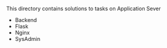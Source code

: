 This directory contains solutions to tasks on Application Sever

* Backend
* Flask
* Nginx
* SysAdmin

